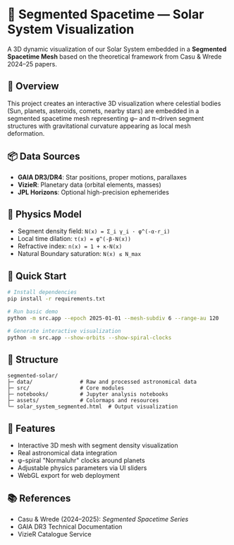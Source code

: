 # 💫 Segmented Spacetime — Solar System Visualization

A 3D dynamic visualization of our Solar System embedded in a **Segmented Spacetime Mesh** based on the theoretical framework from Casu & Wrede 2024–25 papers.

## 🎯 Overview

This project creates an interactive 3D visualization where celestial bodies (Sun, planets, asteroids, comets, nearby stars) are embedded in a segmented spacetime mesh representing φ– and π–driven segment structures with gravitational curvature appearing as local mesh deformation.

## 📦 Data Sources

- **GAIA DR3/DR4**: Star positions, proper motions, parallaxes
- **VizieR**: Planetary data (orbital elements, masses)  
- **JPL Horizons**: Optional high-precision ephemerides

## 🧠 Physics Model

- Segment density field: `N(x) = Σ_i γ_i · φ^(-α·r_i)`
- Local time dilation: `τ(x) = φ^(-β·N(x))`
- Refractive index: `n(x) = 1 + κ·N(x)`
- Natural Boundary saturation: `N(x) ≤ N_max`

## 🚀 Quick Start

```bash
# Install dependencies
pip install -r requirements.txt

# Run basic demo
python -m src.app --epoch 2025-01-01 --mesh-subdiv 6 --range-au 120

# Generate interactive visualization
python -m src.app --show-orbits --show-spiral-clocks
```

## 📁 Structure

```
segmented-solar/
├─ data/               # Raw and processed astronomical data
├─ src/                # Core modules
├─ notebooks/          # Jupyter analysis notebooks  
├─ assets/             # Colormaps and resources
└─ solar_system_segmented.html  # Output visualization
```

## 🎨 Features

- Interactive 3D mesh with segment density visualization
- Real astronomical data integration
- φ-spiral "Normaluhr" clocks around planets
- Adjustable physics parameters via UI sliders
- WebGL export for web deployment

## 📚 References

- Casu & Wrede (2024–2025): *Segmented Spacetime Series*
- GAIA DR3 Technical Documentation
- VizieR Catalogue Service
